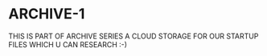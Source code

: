 # ARCHIVE-1
THIS IS PART OF ARCHIVE SERIES A CLOUD STORAGE FOR OUR STARTUP FILES WHICH U CAN RESEARCH :-) 
